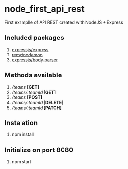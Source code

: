 # node_first_api_rest
First examplle of API REST created with NodeJS + Express

## Included packages
1. [expressjs/express](https://github.com/expressjs/express)
2. [remy/nodemon](https://github.com/remy/nodemon)
3. [expressjs/body-parser](https://github.com/expressjs/body-parser)

## Methods available
1. */teams*           **[GET]**
2. */teams/:teamId*   **[GET]**
3. */teams*           **[POST]**
4. */teams/:teamId*   **[DELETE]**
5. */teams/:teamId*   **[PATCH]**

## Instalation
1. npm install

## Initialize on port 8080
1. npm start